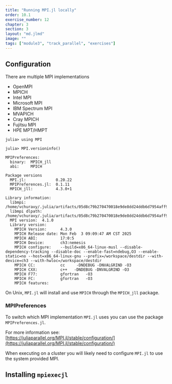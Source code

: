 ```yaml
---
title: "Running MPI.jl locally"
order: 10.1
exercise_number: 12
chapter: 3
section: 3
layout: "md.jlmd"
image: ""
tags: ["module3", "track_parallel", "exercises"]
---
```


## Configuration

There are multiple MPI implementations

- OpenMPI
- MPICH
- Intel MPI
- Microsoft MPI
- IBM Spectrum MPI
- MVAPICH
- Cray MPICH
- Fujitsu MPI
- HPE MPT/HMPT

```julia-repl
julia> using MPI

julia> MPI.versioninfo()

MPIPreferences:
  binary:  MPICH_jll
  abi:     MPICH

Package versions
  MPI.jl:             0.20.22
  MPIPreferences.jl:  0.1.11
  MPICH_jll:          4.3.0+1

Library information:
  libmpi:  /home/vchuravy/.julia/artifacts/05d8c79b270470018e9de8dd24ddb6d7954aff9d/lib/libmpi.so
  libmpi dlpath:  /home/vchuravy/.julia/artifacts/05d8c79b270470018e9de8dd24ddb6d7954aff9d/lib/libmpi.so
  MPI version:  4.1.0
  Library version:
    MPICH Version:      4.3.0
    MPICH Release date: Mon Feb  3 09:09:47 AM CST 2025
    MPICH ABI:          17:0:5
    MPICH Device:       ch3:nemesis
    MPICH configure:    --build=x86_64-linux-musl --disable-dependency-tracking --disable-doc --enable-fast=ndebug,O3 --enable-static=no --host=x86_64-linux-gnu --prefix=/workspace/destdir --with-device=ch3 --with-hwloc=/workspace/destdir
    MPICH CC:           cc     -DNDEBUG -DNVALGRIND -O3
    MPICH CXX:          c++   -DNDEBUG -DNVALGRIND -O3
    MPICH F77:          gfortran   -O3
    MPICH FC:           gfortran   -O3
    MPICH features:
```

On Unix, `MPI.jl` will install and use `MPICH` through the `MPICH_jll` package. 

### MPIPreferences

To switch which MPI implementation `MPI.jl` uses you can use the package `MPIPreferences.jl`.

For more information see: [https://juliaparallel.org/MPI.jl/stable/configuration/](https://juliaparallel.org/MPI.jl/stable/configuration/)

When executing on a cluster you will likely need to configure `MPI.jl` to use the system provided MPI.



## Installing `mpiexecjl`



